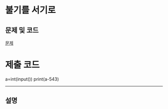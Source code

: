 불기를 서기로
=======

문제 및 코드
-----
[문제](https://www.acmicpc.net/problem/18108)




# 제출 코드

a=int(input())
print(a-543)



- - - - - 

설명
------
